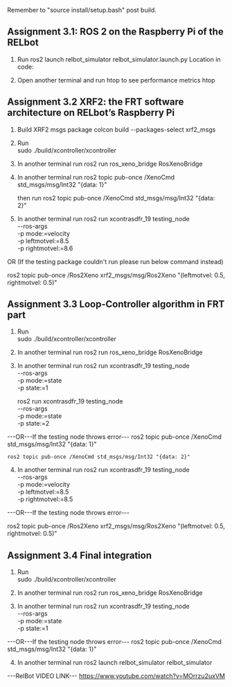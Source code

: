 Remember to "source install/setup.bash" post build. 

Assignment 3.1: ROS 2 on the Raspberry Pi of the RELbot
----------------------------------------------- 

1. Run 
        ros2 launch relbot_simulator relbot_simulator.launch.py
        Location in code:

2. Open another terminal and run htop to see performance metrics
        htop

Assignment 3.2 XRF2: the FRT software architecture on RELbot’s Raspberry Pi
-----------------------------------------------


1. Build XRF2 msgs package
    colcon build --packages-select xrf2_msgs

2. Run    
    sudo ./build/xcontroller/xcontroller

3. In another terminal run 
    ros2 run ros_xeno_bridge RosXenoBridge

4. In another terminal run 
    ros2 topic pub-once /XenoCmd std_msgs/msg/Int32 "{data: 1}"

   then run
    ros2 topic pub-once /XenoCmd std_msgs/msg/Int32 "{data: 2}"

5. In another terminal run 
    ros2 run xcontrasdfr_19 testing_node \
  --ros-args \
  -p mode:=velocity \
  -p leftmotvel:=8.5 \
  -p rightmotvel:=8.6

  OR (If the testing package couldn't run please run below command instead)

  ros2 topic pub-once /Ros2Xeno xrf2_msgs/msg/Ros2Xeno "(leftmotvel: 0.5, rightmotvel: 0.5)"


Assignment 3.3 Loop-Controller algorithm in FRT part
-----------------------------------------------

1. Run    
    sudo ./build/xcontroller/xcontroller

2. In another terminal run 
    ros2 run ros_xeno_bridge RosXenoBridge

3. In another terminal run 
    ros2 run xcontrasdfr_19 testing_node \
  --ros-args \
  -p mode:=state \
  -p state:=1

    ros2 run xcontrasdfr_19 testing_node \
  --ros-args \
  -p mode:=state \
  -p state:=2

---OR---If the testing node throws error---
    ros2 topic pub-once /XenoCmd std_msgs/msg/Int32 "{data: 1}"

    ros2 topic pub-once /XenoCmd std_msgs/msg/Int32 "{data: 2}"

4. In another terminal run 
    ros2 run xcontrasdfr_19 testing_node \
  --ros-args \
  -p mode:=velocity \
  -p leftmotvel:=8.5 \
  -p rightmotvel:=8.5

  ---OR---If the testing node throws error---

  ros2 topic pub-once /Ros2Xeno xrf2_msgs/msg/Ros2Xeno "(leftmotvel: 0.5, rightmotvel: 0.5)"

  Assignment 3.4 Final integration
-----------------------------------------------

1. Run    
    sudo ./build/xcontroller/xcontroller

2. In another terminal run 
    ros2 run ros_xeno_bridge RosXenoBridge

3. In another terminal run 
    ros2 run xcontrasdfr_19 testing_node \
  --ros-args \
  -p mode:=state \
  -p state:=1


---OR---If the testing node throws error---
    ros2 topic pub-once /XenoCmd std_msgs/msg/Int32 "{data: 1}"

4. In another terminal run 
    ros2 launch relbot_simulator relbot_simulator

---RelBot VIDEO LINK---
https://www.youtube.com/watch?v=MOrrzu2uxVM